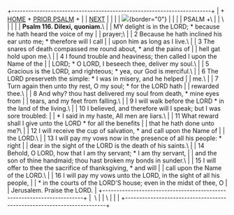 +-----------------------------------------------------------------------+
| \+ [HOME](../index.html) + [PRIOR PSALM](Ps115.html) +                |
| [NEXT](Ps117.html)                                                    |
|                                                                       |
| ![](http://stats.superstats.com/b/ss/DAVIDMCMANNES/1){border="0"}     |
|                                                                       |
| PSALM +\                                                              |
| \                                                                     |
|                                                                       |
| **Psalm 116. Dilexi, quoniam.**\                                      |
| MY delight is in the LORD; \* because he hath heard the voice of my   |
| prayer;\                                                              |
| 2 Because he hath inclined his ear unto me; \* therefore will I call  |
| upon him as long as I live.\                                          |
| 3 The snares of death compassed me round about, \* and the pains of   |
| hell gat hold upon me.\                                               |
| 4 I found trouble and heaviness; then called I upon the Name of the   |
| LORD; \* O LORD, I beseech thee, deliver my soul.\                    |
| 5 Gracious is the LORD, and righteous; \* yea, our God is merciful.\  |
| 6 The LORD preserveth the simple: \* I was in misery, and he helped   |
| me.\                                                                  |
| 7 Turn again then unto thy rest, O my soul; \* for the LORD hath      |
| rewarded thee.\                                                       |
| 8 And why? thou hast delivered my soul from death, \* mine eyes from  |
| tears, and my feet from falling.\                                     |
| 9 I will walk before the LORD \* in the land of the living.\          |
| 10 I believed, and therefore will I speak; but I was sore troubled:   |
| \* I said in my haste, All men are liars.\                            |
| 11 What reward shall I give unto the LORD \* for all the benefits     |
| that he hath done unto me?\                                           |
| 12 I will receive the cup of salvation, \* and call upon the Name of  |
| the LORD.\                                                            |
| 13 I will pay my vows now in the presence of all his people: \* right |
| dear in the sight of the LORD is the death of his saints.\            |
| 14 Behold, O LORD, how that I am thy servant; \* I am thy servant,    |
| and the son of thine handmaid; thou hast broken my bonds in sunder.\  |
| 15 I will offer to thee the sacrifice of thanksgiving, \* and will    |
| call upon the Name of the LORD.\                                      |
| 16 I will pay my vows unto the LORD, in the sight of all his people,  |
| \* in the courts of the LORD\'S house; even in the midst of thee, O   |
| Jerusalem. Praise the LORD.                                           |
+-----------------------------------------------------------------------+
|  \                                                                    |
| \                                                                     |
| [](http://www.episcopalnet.org/DBS/DOR.html)                          |
+-----------------------------------------------------------------------+
